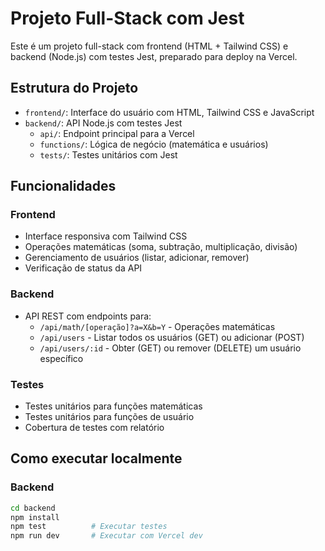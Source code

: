 # Projeto Full-Stack com Jest

Este é um projeto full-stack com frontend (HTML + Tailwind CSS) e backend (Node.js) com testes Jest, preparado para deploy na Vercel.

## Estrutura do Projeto

- `frontend/`: Interface do usuário com HTML, Tailwind CSS e JavaScript
- `backend/`: API Node.js com testes Jest
  - `api/`: Endpoint principal para a Vercel
  - `functions/`: Lógica de negócio (matemática e usuários)
  - `tests/`: Testes unitários com Jest

## Funcionalidades

### Frontend
- Interface responsiva com Tailwind CSS
- Operações matemáticas (soma, subtração, multiplicação, divisão)
- Gerenciamento de usuários (listar, adicionar, remover)
- Verificação de status da API

### Backend
- API REST com endpoints para:
  - `/api/math/[operação]?a=X&b=Y` - Operações matemáticas
  - `/api/users` - Listar todos os usuários (GET) ou adicionar (POST)
  - `/api/users/:id` - Obter (GET) ou remover (DELETE) um usuário específico

### Testes
- Testes unitários para funções matemáticas
- Testes unitários para funções de usuário
- Cobertura de testes com relatório

## Como executar localmente

### Backend
```bash
cd backend
npm install
npm test          # Executar testes
npm run dev       # Executar com Vercel dev